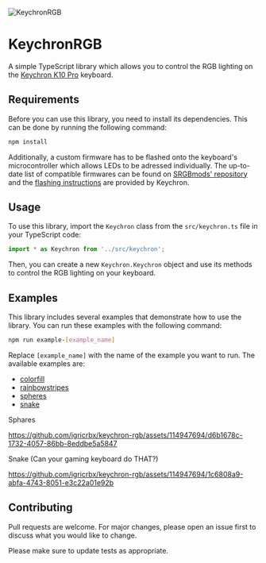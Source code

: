 ![KeychronRGB](https://github.com/igricrbx/keychron-rgb/assets/114947694/3b395991-9cc1-4d01-95cd-8d77b82cc4f7)
# KeychronRGB

A simple TypeScript library which allows you to control the RGB lighting on the [Keychron K10 Pro](https://www.keychron.com/products/keychron-k10-pro-qmk-via-wireless-mechanical-keyboard) keyboard.

## Requirements

Before you can use this library, you need to install its dependencies. This can be done by running the following command:

```sh
npm install
```

Additionally, a custom firmware has to be flashed onto the keyboard's microcontroller which allows LEDs to be adressed individually. The up-to-date list of compatible firmwares can be found on [SRGBmods' repository](https://github.com/SRGBmods/QMK-Binaries/tree/main/QMK%2BVIA-Firmware/0.14.29-keychron) and the [flashing instructions](https://www.keychron.com/blogs/archived/k10-pro-factory-reset-and-firmware-flash) are provided by Keychron.

## Usage

To use this library, import the ``Keychron`` class from the ``src/keychron.ts`` file in your TypeScript code:

```ts
import * as Keychron from '../src/keychron';
```

Then, you can create a new ``Keychron.Keychron`` object and use its methods to control the RGB lighting on your keyboard.

## Examples

This library includes several examples that demonstrate how to use the library. You can run these examples with the following command:

```sh
npm run example-[example_name]
```

Replace ``[example_name]`` with the name of the example you want to run. The available examples are:
- [colorfill](examples/colorfill.ts)
- [rainbowstripes](examples/rainbowstripes.ts)
- [spheres](examples/spheres.ts)
- [snake](examples/snake.ts)

Sphares


https://github.com/igricrbx/keychron-rgb/assets/114947694/d6b1678c-1732-4057-86bb-8eddbe5a5847



Snake (Can your gaming keyboard do THAT?)


https://github.com/igricrbx/keychron-rgb/assets/114947694/1c6808a9-abfa-4743-8051-e3c22a01e92b



## Contributing

Pull requests are welcome. For major changes, please open an issue first to discuss what you would like to change.

Please make sure to update tests as appropriate.

